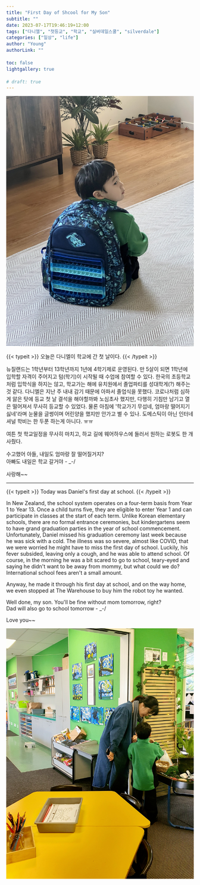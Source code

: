 ```yaml
---
title: "First Day of Shcool for My Son"
subtitle: ""
date: 2023-07-17T19:46:19+12:00
tags: ["다니엘", "첫등교", "학교", "실버데일스쿨", "silverdale"]
categories: ["일상", "life"]
author: "Young"
authorLink: ""

toc: false
lightgallery: true

# draft: true
---
```


![Daniel-1](daniel-1.jpeg "등교 첫 날 집을 나서기 전")

<p> {{< typeit >}}
오늘은 다니엘이 학교에 간 첫 날이다.
{{< /typeit >}} </p>

뉴질랜드는 1학년부터 13학년까지 1년에 4학기제로 운영된다. 만 5살이 되면 1학년에 입학할 자격이 주어지고 텀(학기)이 시작될 때 수업에 참여할 수 있다. 한국의 초등학교처럼 입학식을 하지는 않고, 학교가는 해에 유치원에서 졸업파티를 성대학게(?) 해주는 것 같다. 다니엘은 지난 주 내내 감기 때문에 아파서 졸업식을 못했다.  코로나처럼 심하게 앓은 탓에 등교 첫 날 결석을 해야할까봐 노심초사 했지만, 다행히 기침만 남기고 열은 떨어져서 무사히 등교할 수 있었다. 물론 아침에 '학교가기 무섭네, 엄마랑 떨어지기 싫네'라며 눈물을 글썽이며 어린양을 했지만 안가고 별 수 있나. 도메스틱이 아닌 인터네셔널 학비는 한 두푼 하는게 아니다. ㅠㅠ

여튼 첫 학교일정을 무사히 마치고, 하교 길에 웨어하우스에 들러서 원하는 로봇도 한 개 사줬다.

수고했어 아들, 내일도 엄마랑 잘 떨어질거지?  
아빠도 내일은 학교 갈거야 - _-/

사랑해~~

-------

<p> {{< typeit >}}
Today was Daniel's first day at school. 
{{< /typeit >}} </p>

In New Zealand, the school system operates on a four-term basis from Year 1 to Year 13. Once a child turns five, they are eligible to enter Year 1 and can participate in classes at the start of each term. Unlike Korean elementary schools, there are no formal entrance ceremonies, but kindergartens seem to have grand graduation parties in the year of school commencement. Unfortunately, Daniel missed his graduation ceremony last week because he was sick with a cold. The illness was so severe, almost like COVID, that we were worried he might have to miss the first day of school. Luckily, his fever subsided, leaving only a cough, and he was able to attend school. Of course, in the morning he was a bit scared to go to school, teary-eyed and saying he didn't want to be away from mommy, but what could we do? International school fees aren't a small amount. 

Anyway, he made it through his first day at school, and on the way home, we even stopped at The Warehouse to buy him the robot toy he wanted. 

Well done, my son. You'll be fine without mom tomorrow, right?   
Dad will also go to school tomorrow - _-/

Love you~~

![Daniel-2](daniel-2.jpeg "교실에서 엄마와 협상중(?)")
